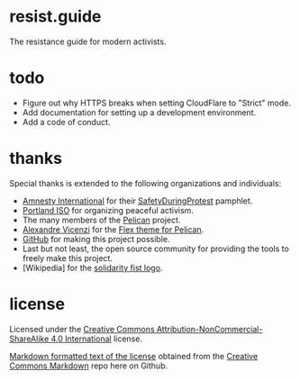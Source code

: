 # resist.guide
The resistance guide for modern activists.

# todo
* Figure out why HTTPS breaks when setting CloudFlare to "Strict" mode.
* Add documentation for setting up a development environment.
* Add a code of conduct.

# thanks
Special thanks is extended to the following organizations and individuals:
* [Amnesty International](https://www.amnesty.org/) for their [SafetyDuringProtest](https://www.amnestyusa.org/pdfs/SafeyDuringProtest_F.pdf) pamphlet.  
* [Portland ISO](https://www.portlandsocialists.org/) for organizing peaceful activism.
* The many members of the [Pelican](https://blog.getpelican.com/) project.
* [Alexandre Vicenzi](http://www.alexandrevicenzi.com) for the [Flex theme for Pelican](https://github.com/alexandrevicenzi/Flex).
* [GitHub](https://github.com/) for making this project possible.
* Last but not least, the open source community for providing the tools to freely make this project.
* [Wikipedia] for the [solidarity fist logo](https://commons.wikimedia.org/wiki/File:Fist.svg).

# license
Licensed under the [Creative Commons Attribution-NonCommercial-ShareAlike 4.0 International](https://creativecommons.org/licenses/by-nc-sa/4.0/) license.

[Markdown formatted text of the license](https://github.com/idleberg/Creative-Commons-Markdown/blob/aa8f8a69984eb15ec7657cc8c2db995df1b49309/4.0/by-nc-sa.markdown) obtained from the [Creative Commons Markdown](https://github.com/idleberg/Creative-Commons-Markdown) repo here on Github.
